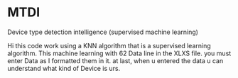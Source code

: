 # MTDI
Device type detection intelligence (supervised machine learning)

Hi
this code work using a KNN algorithm that is a supervised learning algorithm.
This machine learning with 62 Data line in the XLXS file. you must enter Data as I formatted them in it.
at last, when u entered the data u can understand what kind of Device is urs.
